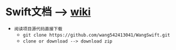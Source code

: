 # Swift文档 --> [wiki](https://github.com/wang542413041/WangSwift/wiki)<br/>

* `阅读项目源代码直接下载`
    * ```git clone https://github.com/wang542413041/WangSwift.git```
    * ```clone or download --> download zip```
